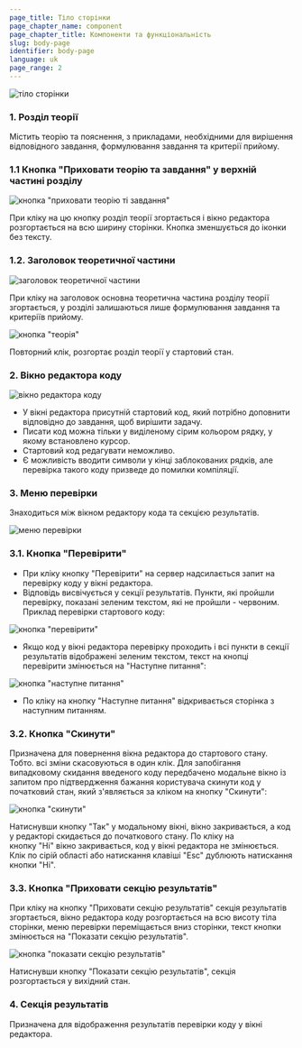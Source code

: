 ```yaml
---
page_title: Тіло сторінки
page_chapter_name: component
page_chapter_title: Компоненти та функціональність
slug: body-page
identifier: body-page
language: uk
page_range: 2
---
```

![тіло сторінки](/img/body1.jpg)

### 1. Розділ теорії​

Містить теорію та пояснення, з прикладами, необхідними для вирішення відповідного завдання, формулювання завдання та критерії прийому.

### 1.1 Кнопка "Приховати теорію та завдання" у верхній частині розділу

![кнопка "приховати теорію ті завдання"](/img/body2.jpg)

При кліку на цю кнопку розділ теорії згортається і вікно редактора розгортається на всю ширину сторінки. Кнопка зменшується до іконки без тексту.

### 1.2. Заголовок теоретичної частини

![заголовок теоретичної частини](/img/body3.jpg)

При кліку на заголовок основна теоретична частина розділу теорії згортається, у розділі залишаються лише формулювання завдання та критеріїв прийому.

![кнопка "теорія"](/img/body4.jpg)

Повторний клік, розгортає розділ теорії у стартовий стан.

### 2. Вікно редактора коду

![вікно редактора коду](/img/body5.jpg)

* У вікні редактора присутній стартовий код, який потрібно доповнити відповідно до завдання, щоб вирішити задачу.
* Писати код можна тільки у виділеному сірим кольором рядку, у якому встановлено курсор.
* Стартовий код редагувати неможливо.
* Є можливість вводити символи у кінці заблокованих рядків, але перевірка такого коду призведе до помилки компіляції.

### 3. Меню перевірки​

Знаходиться між вікном редактору кода та секцією результатів.

![меню перевірки](/img/body6.jpg)

### 3.1. Кнопка "Перевірити"​

* При кліку кнопку "Перевірити" на сервер надсилається запит на перевірку коду у вікні редактора.
* Відповідь висвічується у секції результатів. Пункти, які пройшли перевірку, показані зеленим текстом, які не пройшли - червоним. Приклад перевірки стартового коду:

![кнопка "перевірити"](/img/body7.jpg)

* Якщо код у вікні редактора перевірку проходить і всі пункти в секції результатів відображені зеленим текстом, текст на кнопці перевірити змінюється на "Наступне питання":

![кнопка "наступне питання"](/img/body8.jpg)

* По кліку на кнопку "Наступне питання" відкривається сторінка з наступним питанням.

### 3.2. Кнопка "Скинути"​

Призначена для повернення вікна редактора до стартового стану. Тобто. всі зміни скасовуються в один клік. Для запобігання випадковому скидання введеного коду передбачено модальне вікно із запитом про підтвердження бажання користувача скинути код у початковий стан, який з'являється за кліком на кнопку "Скинути":

![кнопка "скинути"](/img/body9.jpg)

Натиснувши кнопку "Так" у модальному вікні, вікно закривається, а код у редакторі скидається до початкового стану. По кліку на кнопку "Ні" вікно закривається, код у вікні редактора не змінюється. Клік по сірій області або натискання клавіші "Esc" дублюють натискання кнопки "Ні".

### 3.3. Кнопка "Приховати секцію результатів"​

При кліку на кнопку "Приховати секцію результатів" секція результатів згортається, вікно редактора коду розгортається на всю висоту тіла сторінки, меню перевірки переміщається вниз сторінки, текст кнопки змінюється на "Показати секцію результатів".

![кнопка "показати секцію результатів"](/img/body10.jpg)

Натиснувши кнопку "Показати секцію результатів", секція розгортається у вихідний стан.

### 4. Секція результатів​

Призначена для відображення результатів перевірки коду у вікні редактора.
